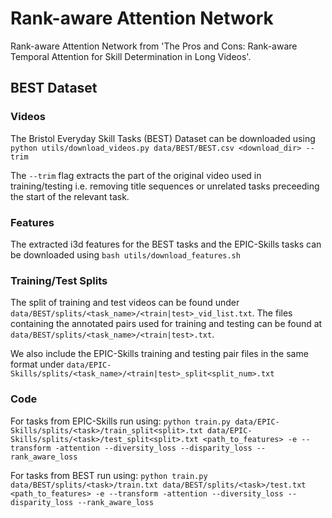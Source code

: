 # Rank-aware Attention Network
Rank-aware Attention Network from 'The Pros and Cons: Rank-aware Temporal Attention for Skill Determination in Long Videos'.

## BEST Dataset
### Videos
The Bristol Everyday Skill Tasks (BEST) Dataset can be downloaded using `python utils/download_videos.py data/BEST/BEST.csv <download_dir> --trim`

The `--trim` flag extracts the part of the original video used in training/testing i.e. removing title sequences or unrelated tasks preceeding the start of the relevant task.

### Features
The extracted i3d features for the BEST tasks and the EPIC-Skills tasks can be downloaded using `bash utils/download_features.sh`

### Training/Test Splits
The split of training and test videos can be found under `data/BEST/splits/<task_name>/<train|test>_vid_list.txt`. The files containing the annotated pairs used for training and testing can be found at `data/BEST/splits/<task_name>/<train|test>.txt`. 

We also include the EPIC-Skills training and testing pair files in the same format under `data/EPIC-Skills/splits/<task_name>/<train|test>_split<split_num>.txt`


### Code

For tasks from EPIC-Skills run using:
`python train.py data/EPIC-Skills/splits/<task>/train_split<split>.txt data/EPIC-Skills/splits/<task>/test_split<split>.txt <path_to_features> -e --transform -attention --diversity_loss --disparity_loss --rank_aware_loss`

For tasks from BEST run using:
`python train.py data/BEST/splits/<task>/train.txt data/BEST/splits/<task>/test.txt <path_to_features> -e --transform -attention --diversity_loss --disparity_loss --rank_aware_loss`